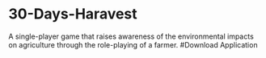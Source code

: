 # 30-Days-Haravest
A single-player game that raises awareness of the environmental impacts on agriculture through the role-playing of a farmer.
#Download Application

